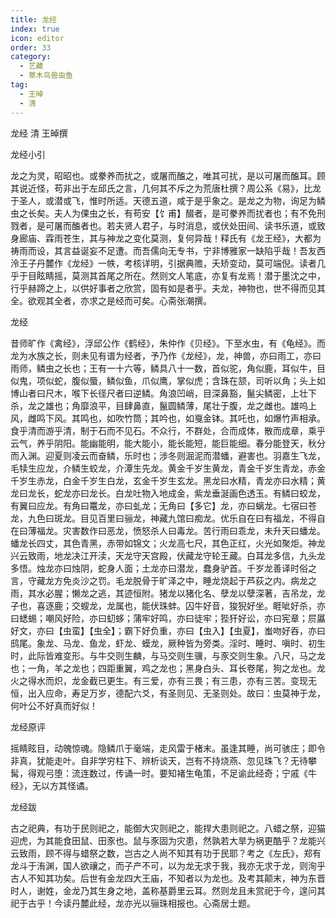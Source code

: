```yaml
---
title: 龙经
index: true
icon: editor
order: 33
category:
  - 艺藏
  - 草木鸟兽虫鱼
tag:
  - 王晫
  - 清
---
```


龙经 清 王晫撰  

龙经小引  

龙之为灵，昭昭也。或豢养而扰之，或屠而醢之，唯其可扰，是以可屠而醢耳。顾其说近怪，苟非出于左邱氏之言，几何其不斥之为荒唐杜撰？周公系《易》，比龙于圣人，或潜或飞，惟时所适。天德五道，咸于是乎象之。是龙之为物，询足为鳞虫之长矣。夫人为倮虫之长，有苟安【饣甫】醊者，是可豢养而扰者也；有不免刑戮者，是可屠而醢者也。若夫贤人君子，与时消息，或伏处田间、读书乐道，或致身廊庙、霖雨苍生，其与神龙之变化莫测，复何异哉！释氏有《龙王经》，大都为祷雨而设，其言益诞妄不足遭。而吾儒向无专书，宁非博雅家一缺陷乎哉！吾友西泠王子丹麓作《龙经》一帙，考核详明，引据典赡，夭矫变动，莫可端倪。读者几乎于目眩睛摇，莫测其首尾之所在。然则文人笔底，亦复有龙焉！潜于墨沈之中，行乎赫蹄之上，以供好事者之欣赏，固有如是者乎。夫龙，神物也，世不得而见其全。欲观其全者，亦求之是经而可矣。心斋张潮撰。  

龙经  

昔师旷作《禽经》，浮邱公作《鹤经》，朱仲作《贝经》。下至水虫，有《龟经》。而龙为水族之长，则未见有谱为经者，予乃作《龙经》，龙，神兽，亦曰雨工，亦曰雨师，鳞虫之长也；王有一十六等，鳞具八十一数，首似驼，角似鹿，耳似牛，目似鬼，项似蛇，腹似蜃，鳞似鱼，爪似鹰，掌似虎；含珠在颔，司听以角；头上如博山者曰尺木，喉下长径尺者曰逆鳞。角浪凹峭，目深鼻豁，鬣尖鳞密，上壮下杀，龙之雄也；角靡浪平，目肆鼻直，鬣圆鳞薄，尾壮于腹，龙之雌也。雄呜上风，雌鸣下风。其鸣也，如吹竹筒；其吟也，如戛金钵。其吒也，如爆竹声相承。食乎清而游乎清，制于石而不见石。不众行，不群处，合而成体，散而成章，乘乎云气，养乎阴阳。能幽能明，能大能小，能长能短，能巨能细。春分能登天，秋分而入渊。迎夏则凌云而奋鳞，乐时也；涉冬则淈泥而潜蟠，避害也。羽嘉生飞龙，毛犊生应龙，介鳞生蛟龙，介潭生先龙。黄金千岁生黄龙，青金千岁生青龙，赤金千岁生赤龙，白金千岁生白龙，玄金千岁生玄龙。黑龙曰水精，青龙亦曰水精；黄龙曰龙长，蛇龙亦曰龙长。白龙吐物入地成金，紫龙垂涎画色透玉。有鳞曰蛟龙，有翼曰应龙。有角曰鼍龙，亦曰虬龙；无角曰【多它】龙，亦曰螭龙。七宿曰苍龙，九色曰斑龙。目见百里曰骊龙，神藏九馆曰痴龙。优乐自在曰有福龙，不得自在曰薄福龙。灾害数作曰恶龙，愤怒杀人曰毒龙。苦行雨曰乖龙，未升天曰蟠龙。蟠龙长四丈，其色青黑，赤带如锦文；火龙高七尺，其色正红，火光如聚炬。神龙兴云致雨，地龙决江开渎，天龙守天宫殿，伏藏龙守轮王藏。白耳龙多信，九头龙多悟。烛龙亦曰烛阴，蛇身人面；土龙亦曰潜龙，蠢身驴首。千岁龙善译时俗之言，守藏龙方免炎沙之罚。毛龙脱骨于旷泽之中，睡龙烧起于芦荻之内。病龙之雨，其水必腥；懒龙之逃，其迹恒附。猪龙以猪化名、孽龙以孽深著，吉吊龙，龙子也，喜逐鹿；交螋龙，龙属也，能伏珠蚌。囚牛好音，狻猊好坐。睚呲好杀，亦曰蟋蜴；嘲风好险，亦曰虭蛥；蒲牢好鸣，亦曰徒牢；狴犴好讼，亦曰宪章；屃屭好文，亦曰【虫蛮】【虫全】；霸下好负重，亦曰【虫入】【虫夏】，蚩吻好吞，亦曰鸱尾。象龙、马龙、鱼龙，虾龙、蟆龙，厥种皆为旁类。淫时、睡时、嗔时、初生时，此际皆难变形。与牛交则生麟，与马交则生骥，与豕交则生象。八尺，马之龙也；一角，羊之龙也；四距重翼，鸡之龙也；黑身白头、耳长卷尾，狗之龙也。龙火之得水而炽，龙金截已更生。有三爱，亦有三畏；有三患，亦有三苦。变现无恒，出入应命，寿足万岁，德配六爻，有圣则见、无圣则处。故曰：虫莫神于龙，何叶公不好真而好似！  

龙经原评  

  摇睛眩目，动魄惊魂。隐鳞爪于毫端，走风雷于楮末。虽逢其睡，尚可骇庄；即令非真，犹能走叶。自非学穷柱下、辨析谈天，岂有不持烧燕、忽见珠飞？无待攀髯，得观弓堕：流连数过，传诵一时。要知褚生龟策，不足谕此经奇；宁戚《牛经》，无以方其怪谲。  

龙经跋  

古之祀典，有功于民则祀之，能御大灾则祀之，能捍大患则祀之。八蜡之祭，迎猫迎虎，为其能食田鼠、田豕也。鼠与豕固为灾患，然孰若大旱为祸更酷乎？龙能兴云致雨，顾不得与蜡祭之数，岂古之人尚不知其有功于民耶？考之《左氏》，郑有龙斗于洧渊，国人欲禳之，而子产不可，以为龙无求于我，我亦无求于龙，则洵乎古人不知其功矣。后世有金龙四大王庙，不知者以为龙也。及考其颠末，神为东晋时人，谢姓，金龙乃其生身之地，盖称基爵里云耳。然则龙且未赏祀于今，遑问其祀于古乎！今读丹麓此经，龙亦光以骊珠相报也。心斋居士题。  
